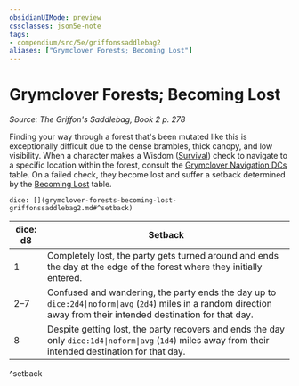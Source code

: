 ```yaml
---
obsidianUIMode: preview
cssclasses: json5e-note
tags:
- compendium/src/5e/griffonssaddlebag2
aliases: ["Grymclover Forests; Becoming Lost"]
---
```

# Grymclover Forests; Becoming Lost
*Source: The Griffon's Saddlebag, Book 2 p. 278* 

Finding your way through a forest that's been mutated like this is exceptionally difficult due to the dense brambles, thick canopy, and low visibility. When a character makes a Wisdom ([Survival](/compendium/rules/skills.md#Survival)) check to navigate to a specific location within the forest, consult the [Grymclover Navigation DCs](compendium/tables/grymclover-forests-grymclover-navigation-dcs-griffonssaddlebag2.md) table. On a failed check, they become lost and suffer a setback determined by the [Becoming Lost](compendium/tables/grymclover-forests-becoming-lost-griffonssaddlebag2.md) table.

`dice: [](grymclover-forests-becoming-lost-griffonssaddlebag2.md#^setback)`

| dice: d8 | Setback |
|----------|---------|
| 1 | Completely lost, the party gets turned around and ends the day at the edge of the forest where they initially entered. |
| 2–7 | Confused and wandering, the party ends the day up to `dice:2d4\|noform\|avg` (`2d4`) miles in a random direction away from their intended destination for that day. |
| 8 | Despite getting lost, the party recovers and ends the day only `dice:1d4\|noform\|avg` (`1d4`) miles away from their intended destination for that day. |
^setback